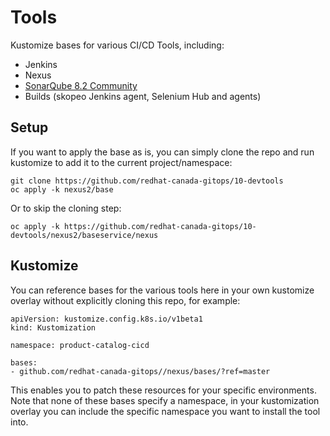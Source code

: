 # Tools

Kustomize bases for various CI/CD Tools, including:
* Jenkins
* Nexus
* [SonarQube 8.2 Community](docs/sonarqube.md)
* Builds (skopeo Jenkins agent, Selenium Hub and agents)

## Setup

If you want to apply the base as is, you can simply clone the repo and run kustomize to add it to the current project/namespace:

```
git clone https://github.com/redhat-canada-gitops/10-devtools
oc apply -k nexus2/base
```

Or to skip the cloning step:

```
oc apply -k https://github.com/redhat-canada-gitops/10-devtools/nexus2/baseservice/nexus
```

## Kustomize

You can reference bases for the various tools here in your own kustomize overlay without explicitly cloning this repo, for example:

```
apiVersion: kustomize.config.k8s.io/v1beta1
kind: Kustomization

namespace: product-catalog-cicd

bases:
- github.com/redhat-canada-gitops//nexus/bases/?ref=master
```

This enables you to patch these resources for your specific environments. Note that none of these bases specify a namespace, in your kustomization
overlay you can include the specific namespace you want to install the tool into.
